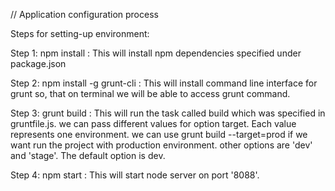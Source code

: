 // Application configuration process

Steps for setting-up environment:

Step 1: npm install :
   This will install npm dependencies specified under package.json

Step 2: npm install -g grunt-cli :
   This will install command line interface for grunt so, that on terminal we will be able to access grunt command.

Step 3: grunt build :
   This will run the task called build which was specified in gruntfile.js. we can pass different values for option target. Each value represents one environment.
   we can use grunt build --target=prod if we want run the project with production environment. other options are 'dev' and 'stage'. The default option is dev.

Step 4: npm start :
   This will start node server on port '8088'.
